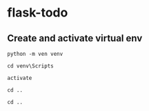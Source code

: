 # flask-todo

## Create and activate virtual env
`python -m ven venv`

`cd venv\Scripts`

`activate`

`cd ..`

`cd ..`


